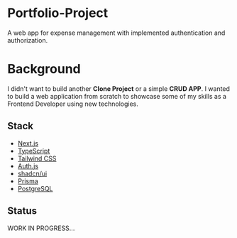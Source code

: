 # Portfolio-Project
A web app for expense management with implemented authentication and authorization.

# Background
I didn't want to build another __Clone Project__ or a simple __CRUD APP__.
I wanted to build a web application from scratch to showcase some of my skills as a Frontend Developer using new technologies. 

## Stack
* [Next.js](https://nextjs.org/)
* [TypeScript](https://www.typescriptlang.org/)
* [Tailwind CSS](https://tailwindcss.com/)
* [Auth.js](https://authjs.dev/?_gl=1*1w56pfq*_gcl_au*MTI3NTYyNjgxMS4xNzA4OTYwNjM1)
* [shadcn/ui](https://ui.shadcn.com/)
* [Prisma](https://www.prisma.io/)
* [PostgreSQL](https://www.postgresql.org/)


## Status
WORK IN PROGRESS...
